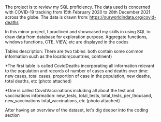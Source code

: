 The project is to review my SQL proficiency. The data used is concerned with COVID-19 tracking from 15th February 2020 to 28th December 2021 across the globe. The data is drawn from: https://ourworldindata.org/covid-deaths

In this minor project, I practiced and showcased my skills in using SQL to draw data from database for exploration purpose. Aggregate functions, windows functions, CTE, VIEW, etc are displayed in the codes

Tables description:
There are two tables: both contain some common information such as the location(countries, continent)

+The first table is called CovidDeaths incorporating all information relevant to the population and records of number of cases and deaths over time:  new cases, total cases, proportion of case in the population, new deaths, total deaths, etc (photo attached)

+One is called CovidVaccinations including all about the test and vaccinations information: new_tests, total_tests, total_tests_per_thousand, new_vaccinations total_vaccinations, etc (photo attached)


After having an overview of the dataset, let's dig deeper into the coding section
